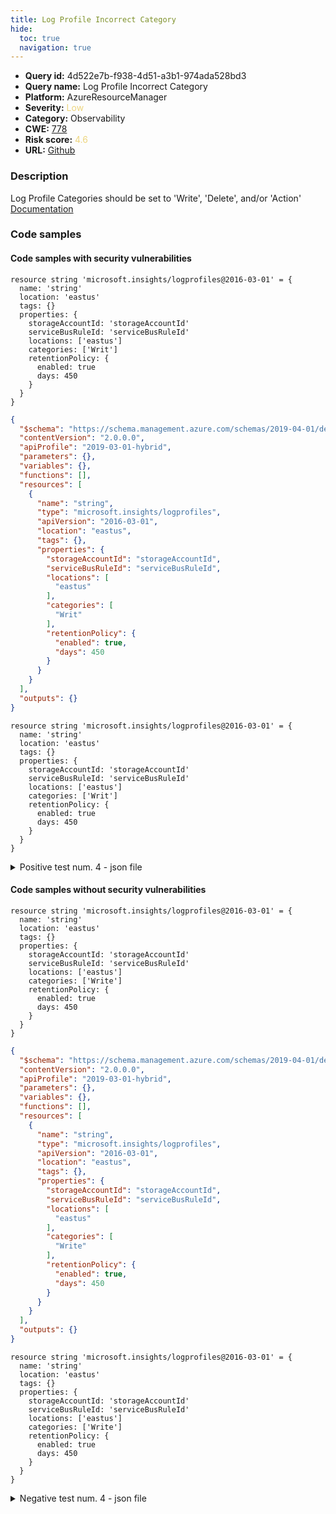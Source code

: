 ```yaml
---
title: Log Profile Incorrect Category
hide:
  toc: true
  navigation: true
---
```


<style>
  .highlight .hll {
    background-color: #ff171742;
  }
  .md-content {
    max-width: 1100px;
    margin: 0 auto;
  }
</style>

-   **Query id:** 4d522e7b-f938-4d51-a3b1-974ada528bd3
-   **Query name:** Log Profile Incorrect Category
-   **Platform:** AzureResourceManager
-   **Severity:** <span style="color:#edd57e">Low</span>
-   **Category:** Observability
-   **CWE:** <a href="https://cwe.mitre.org/data/definitions/778.html" onclick="newWindowOpenerSafe(event, 'https://cwe.mitre.org/data/definitions/778.html')">778</a>
-   **Risk score:** <span style="color:#edd57e">4.6</span>
-   **URL:** [Github](https://github.com/Checkmarx/kics/tree/master/assets/queries/azureResourceManager/log_profile_incorrect_category)

### Description
Log Profile Categories should be set to 'Write', 'Delete', and/or 'Action'<br>
[Documentation](https://docs.microsoft.com/en-us/azure/templates/microsoft.insights/2016-03-01/logprofiles?tabs=json#logprofileproperties-object)

### Code samples
#### Code samples with security vulnerabilities
```bicep title="Positive test num. 1 - bicep file" hl_lines="9"
resource string 'microsoft.insights/logprofiles@2016-03-01' = {
  name: 'string'
  location: 'eastus'
  tags: {}
  properties: {
    storageAccountId: 'storageAccountId'
    serviceBusRuleId: 'serviceBusRuleId'
    locations: ['eastus']
    categories: ['Writ']
    retentionPolicy: {
      enabled: true
      days: 450
    }
  }
}

```
```json title="Positive test num. 2 - json file" hl_lines="22"
{
  "$schema": "https://schema.management.azure.com/schemas/2019-04-01/deploymentTemplate.json#",
  "contentVersion": "2.0.0.0",
  "apiProfile": "2019-03-01-hybrid",
  "parameters": {},
  "variables": {},
  "functions": [],
  "resources": [
    {
      "name": "string",
      "type": "microsoft.insights/logprofiles",
      "apiVersion": "2016-03-01",
      "location": "eastus",
      "tags": {},
      "properties": {
        "storageAccountId": "storageAccountId",
        "serviceBusRuleId": "serviceBusRuleId",
        "locations": [
          "eastus"
        ],
        "categories": [
          "Writ"
        ],
        "retentionPolicy": {
          "enabled": true,
          "days": 450
        }
      }
    }
  ],
  "outputs": {}
}

```
```bicep title="Positive test num. 3 - bicep file" hl_lines="9"
resource string 'microsoft.insights/logprofiles@2016-03-01' = {
  name: 'string'
  location: 'eastus'
  tags: {}
  properties: {
    storageAccountId: 'storageAccountId'
    serviceBusRuleId: 'serviceBusRuleId'
    locations: ['eastus']
    categories: ['Writ']
    retentionPolicy: {
      enabled: true
      days: 450
    }
  }
}

```
<details><summary>Positive test num. 4 - json file</summary>

```json hl_lines="24"
{
  "properties": {
    "template": {
      "$schema": "https://schema.management.azure.com/schemas/2019-04-01/deploymentTemplate.json#",
      "contentVersion": "2.0.0.0",
      "apiProfile": "2019-03-01-hybrid",
      "parameters": {},
      "variables": {},
      "functions": [],
      "resources": [
        {
          "name": "string",
          "type": "microsoft.insights/logprofiles",
          "apiVersion": "2016-03-01",
          "location": "eastus",
          "tags": {},
          "properties": {
            "storageAccountId": "storageAccountId",
            "serviceBusRuleId": "serviceBusRuleId",
            "locations": [
              "eastus"
            ],
            "categories": [
              "Writ"
            ],
            "retentionPolicy": {
              "enabled": true,
              "days": 450
            }
          }
        }
      ],
      "outputs": {}
    },
    "parameters": {}
  },
  "kind": "template",
  "type": "Microsoft.Blueprint/blueprints/artifacts",
  "name": "myTemplate"
}

```
</details>


#### Code samples without security vulnerabilities
```bicep title="Negative test num. 1 - bicep file"
resource string 'microsoft.insights/logprofiles@2016-03-01' = {
  name: 'string'
  location: 'eastus'
  tags: {}
  properties: {
    storageAccountId: 'storageAccountId'
    serviceBusRuleId: 'serviceBusRuleId'
    locations: ['eastus']
    categories: ['Write']
    retentionPolicy: {
      enabled: true
      days: 450
    }
  }
}

```
```json title="Negative test num. 2 - json file"
{
  "$schema": "https://schema.management.azure.com/schemas/2019-04-01/deploymentTemplate.json#",
  "contentVersion": "2.0.0.0",
  "apiProfile": "2019-03-01-hybrid",
  "parameters": {},
  "variables": {},
  "functions": [],
  "resources": [
    {
      "name": "string",
      "type": "microsoft.insights/logprofiles",
      "apiVersion": "2016-03-01",
      "location": "eastus",
      "tags": {},
      "properties": {
        "storageAccountId": "storageAccountId",
        "serviceBusRuleId": "serviceBusRuleId",
        "locations": [
          "eastus"
        ],
        "categories": [
          "Write"
        ],
        "retentionPolicy": {
          "enabled": true,
          "days": 450
        }
      }
    }
  ],
  "outputs": {}
}

```
```bicep title="Negative test num. 3 - bicep file"
resource string 'microsoft.insights/logprofiles@2016-03-01' = {
  name: 'string'
  location: 'eastus'
  tags: {}
  properties: {
    storageAccountId: 'storageAccountId'
    serviceBusRuleId: 'serviceBusRuleId'
    locations: ['eastus']
    categories: ['Write']
    retentionPolicy: {
      enabled: true
      days: 450
    }
  }
}

```
<details><summary>Negative test num. 4 - json file</summary>

```json
{
  "properties": {
    "template": {
      "$schema": "https://schema.management.azure.com/schemas/2019-04-01/deploymentTemplate.json#",
      "contentVersion": "2.0.0.0",
      "apiProfile": "2019-03-01-hybrid",
      "parameters": {},
      "variables": {},
      "functions": [],
      "resources": [
        {
          "name": "string",
          "type": "microsoft.insights/logprofiles",
          "apiVersion": "2016-03-01",
          "location": "eastus",
          "tags": {},
          "properties": {
            "storageAccountId": "storageAccountId",
            "serviceBusRuleId": "serviceBusRuleId",
            "locations": [
              "eastus"
            ],
            "categories": [
              "Write"
            ],
            "retentionPolicy": {
              "enabled": true,
              "days": 450
            }
          }
        }
      ],
      "outputs": {}
    },
    "parameters": {}
  },
  "kind": "template",
  "type": "Microsoft.Blueprint/blueprints/artifacts",
  "name": "myTemplate"
}

```
</details>

